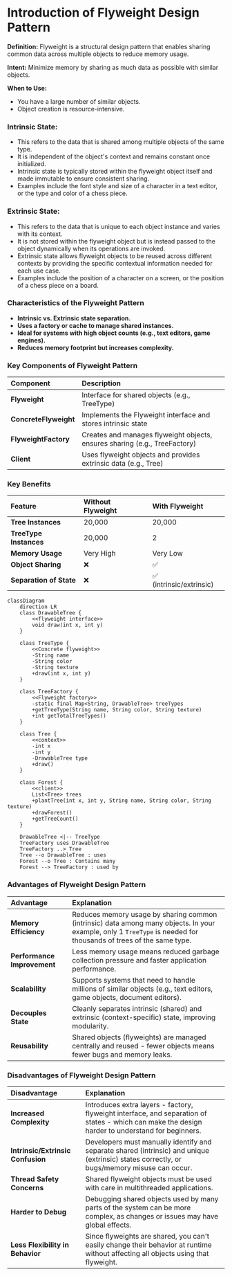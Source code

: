# Introduction of Flyweight Design Pattern

**Definition:**
Flyweight is a structural design pattern that enables sharing common data across multiple objects to reduce memory usage.

**Intent:**
Minimize memory by sharing as much data as possible with similar objects.

**When to Use:**
* You have a large number of similar objects.
* Object creation is resource-intensive.

### Intrinsic State:
* This refers to the data that is shared among multiple objects of the same type.
* It is independent of the object's context and remains constant once initialized.
* Intrinsic state is typically stored within the flyweight object itself and made immutable to ensure consistent sharing.
* Examples include the font style and size of a character in a text editor, or the type and color of a chess piece.

### Extrinsic State:
* This refers to the data that is unique to each object instance and varies with its context.
* It is not stored within the flyweight object but is instead passed to the object dynamically when its operations are invoked.
* Extrinsic state allows flyweight objects to be reused across different contexts by providing the specific contextual information needed for each use case.
* Examples include the position of a character on a screen, or the position of a chess piece on a board.

### Characteristics of the Flyweight Pattern
* **Intrinsic vs. Extrinsic state separation.**
* **Uses a factory or cache to manage shared instances.**
* **Ideal for systems with high object counts (e.g., text editors, game engines).**
* **Reduces memory footprint but increases complexity.**

### Key Components of Flyweight Pattern

| Component | Description |
| :--- | :--- |
| **Flyweight** | Interface for shared objects (e.g., TreeType) |
| **ConcreteFlyweight** | Implements the Flyweight interface and stores intrinsic state |
| **FlyweightFactory** | Creates and manages flyweight objects, ensures sharing (e.g., TreeFactory) |
| **Client** | Uses flyweight objects and provides extrinsic data (e.g., Tree) |

### Key Benefits

| Feature | Without Flyweight | With Flyweight |
| :--- | :--- | :--- |
| **Tree Instances** | 20,000 | 20,000 |
| **TreeType Instances** | 20,000 | 2 |
| **Memory Usage** | Very High | Very Low |
| **Object Sharing** | ❌ | ✅ |
| **Separation of State** | ❌ | ✅ (intrinsic/extrinsic) |

```mermaid
classDiagram
    direction LR
    class DrawableTree {
        <<flyweight interface>>
        void draw(int x, int y)
    }

    class TreeType {
        <<Concrete flyweight>>
        -String name
        -String color
        -String texture
        +draw(int x, int y)
    }

    class TreeFactory {
        <<Flyweight factory>>
        -static final Map<String, DrawableTree> treeTypes
        +getTreeType(String name, String color, String texture)
        +int getTotalTreeTypes()
    }
    
    class Tree {
        <<context>>
        -int x
        -int y
        -DrawableTree type
        +draw()
    }

    class Forest {
        <<client>>
        List<Tree> trees
        +plantTree(int x, int y, String name, String color, String texture)
        +drawForest()
        +getTreeCount()
    }

    DrawableTree <|-- TreeType
    TreeFactory uses DrawableTree
    TreeFactory ..> Tree
    Tree --o DrawableTree : uses
    Forest --o Tree : Contains many
    Forest --> TreeFactory : used by
```


### Advantages of Flyweight Design Pattern

| Advantage | Explanation |
| :--- | :--- |
| **Memory Efficiency** | Reduces memory usage by sharing common (intrinsic) data among many objects. In your example, only 1 `TreeType` is needed for thousands of trees of the same type. |
| **Performance Improvement** | Less memory usage means reduced garbage collection pressure and faster application performance. |
| **Scalability** | Supports systems that need to handle millions of similar objects (e.g., text editors, game objects, document editors). |
| **Decouples State** | Cleanly separates intrinsic (shared) and extrinsic (context-specific) state, improving modularity. |
| **Reusability** | Shared objects (flyweights) are managed centrally and reused - fewer objects means fewer bugs and memory leaks. |

### Disadvantages of Flyweight Design Pattern

| Disadvantage | Explanation |
| :--- | :--- |
| **Increased Complexity** | Introduces extra layers - factory, flyweight interface, and separation of states - which can make the design harder to understand for beginners. |
| **Intrinsic/Extrinsic Confusion** | Developers must manually identify and separate shared (intrinsic) and unique (extrinsic) states correctly, or bugs/memory misuse can occur. |
| **Thread Safety Concerns** | Shared flyweight objects must be used with care in multithreaded applications. |
| **Harder to Debug** | Debugging shared objects used by many parts of the system can be more complex, as changes or issues may have global effects. |
| **Less Flexibility in Behavior** | Since flyweights are shared, you can't easily change their behavior at runtime without affecting all objects using that flyweight. |